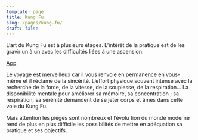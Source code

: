 ```yaml
---
template: page
title: Kung Fu
slug: /pages/kung-fu/
draft: false
---
```

L’art du Kung Fu est à plusieurs étages. L’intérêt de la pratique est de les gravir un à un avec les difficultés liées à une ascension.

[App](https://app.netlify.com/sites/kskfactus/overview)

Le voyage est merveilleux car il vous renvoie en permanence en vous-même et il réclame de la sincérité. L’effort physique souvent intense avec la recherche de la force, de la vitesse, de la souplesse, de la respiration… La disponibilité mentale pour améliorer sa mémoire, sa concentration ; sa respiration, sa sérénité demandent de se jeter corps et âmes dans cette voie du Kung Fu.

Mais attention les pièges sont nombreux et l’évolu tion du monde moderne rend de plus en plus difficile les possibilités de mettre en adéquation sa pratique et ses objectifs.
